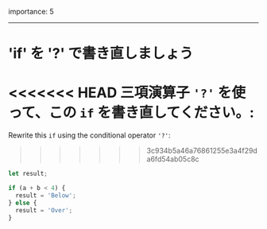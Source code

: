 importance: 5

---

# 'if' を '?' で書き直しましょう

<<<<<<< HEAD
三項演算子 `'?'` を使って、この `if` を書き直してください。:
=======
Rewrite this `if` using the conditional operator `'?'`:
>>>>>>> 3c934b5a46a76861255e3a4f29da6fd54ab05c8c

```js
let result;

if (a + b < 4) {
  result = 'Below';
} else {
  result = 'Over';
}
```
